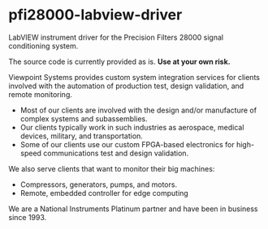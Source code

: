 # pfi28000-labview-driver
LabVIEW instrument driver for the Precision Filters 28000 signal conditioning system.

The source code is currently provided as is. **Use at your own risk.**

Viewpoint Systems provides custom system integration services for clients involved with the automation of production test, design validation, and remote monitoring. 
  -	Most of our clients are involved with the design and/or manufacture of complex systems and subassemblies.
  - Our clients typically work in such industries as aerospace, medical devices, military, and transportation. 
  - Some of our clients use our custom FPGA-based electronics for high-speed communications test and design validation.

We also serve clients that want to monitor their big machines:
- Compressors, generators, pumps, and motors. 
- Remote, embedded controller for edge computing

We are a National Instruments Platinum partner and have been in business since 1993.

